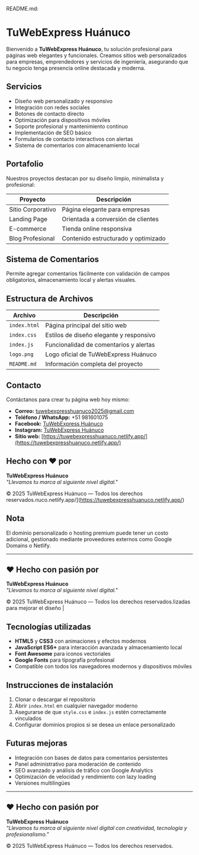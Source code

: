 README.md:

# TuWebExpress Huánuco

Bienvenido a **TuWebExpress Huánuco**, tu solución profesional para páginas web elegantes y funcionales. Creamos sitios web personalizados para empresas, emprendedores y servicios de ingeniería, asegurando que tu negocio tenga presencia online destacada y moderna.

## Servicios

- Diseño web personalizado y responsivo  
- Integración con redes sociales  
- Botones de contacto directo  
- Optimización para dispositivos móviles  
- Soporte profesional y mantenimiento continuo  
- Implementación de SEO básico  
- Formularios de contacto interactivos con alertas  
- Sistema de comentarios con almacenamiento local  

## Portafolio

Nuestros proyectos destacan por su diseño limpio, minimalista y profesional:

| Proyecto         | Descripción |
|-----------------|-------------|
| Sitio Corporativo | Página elegante para empresas |
| Landing Page      | Orientada a conversión de clientes |
| E-commerce        | Tienda online responsiva |
| Blog Profesional  | Contenido estructurado y optimizado |

## Sistema de Comentarios

Permite agregar comentarios fácilmente con validación de campos obligatorios, almacenamiento local y alertas visuales.

## Estructura de Archivos

| Archivo       | Descripción |
|---------------|-------------|
| `index.html`  | Página principal del sitio web |
| `index.css`   | Estilos de diseño elegante y responsivo |
| `index.js`    | Funcionalidad de comentarios y alertas |
| `logo.png`    | Logo oficial de TuWebExpress Huánuco |
| `README.md`   | Información completa del proyecto |

## Contacto

Contáctanos para crear tu página web hoy mismo:

- **Correo:** [tuwebexpresshuanuco2025@gmail.com](mailto:tuwebexpresshuanuco2025@gmail.com)  
- **Teléfono / WhatsApp:** +51 981601075  
- **Facebook:** [TuWebExpress Huánuco](https://www.facebook.com/TuWebExpressHuanuco)  
- **Instagram:** [TuWebExpress Huánuco](https://www.instagram.com/TuWebExpressHuanuco)  
- **Sitio web:** [https://tuwebexpresshuanuco.netlify.app/](https://tuwebexpresshuanuco.netlify.app/)  

## Hecho con ❤️ por  
**TuWebExpress Huánuco**  
_"Llevamos tu marca al siguiente nivel digital."_  

© 2025 TuWebExpress Huánuco — Todos los derechos reservados.nuco.netlify.app/](https://tuwebexpresshuanuco.netlify.app/)  

## Nota

El dominio personalizado o hosting premium puede tener un costo adicional, gestionado mediante proveedores externos como Google Domains o Netlify.

---

## ❤️ Hecho con pasión por  
**TuWebExpress Huánuco**  
_"Llevamos tu marca al siguiente nivel digital."_

© 2025 TuWebExpress Huánuco — Todos los derechos reservados.lizadas para mejorar el diseño |

## Tecnologías utilizadas

- **HTML5** y **CSS3** con animaciones y efectos modernos  
- **JavaScript ES6+** para interacción avanzada y almacenamiento local  
- **Font Awesome** para iconos vectoriales  
- **Google Fonts** para tipografía profesional  
- Compatible con todos los navegadores modernos y dispositivos móviles  

## Instrucciones de instalación

1. Clonar o descargar el repositorio  
2. Abrir `index.html` en cualquier navegador moderno  
3. Asegurarse de que `style.css` e `index.js` estén correctamente vinculados  
4. Configurar dominios propios si se desea un enlace personalizado  

## Futuras mejoras

- Integración con bases de datos para comentarios persistentes  
- Panel administrativo para moderación de contenido  
- SEO avanzado y análisis de tráfico con Google Analytics  
- Optimización de velocidad y rendimiento con lazy loading  
- Versiones multilingües  

---

## ❤️ Hecho con pasión por  
**TuWebExpress Huánuco**  
_"Llevamos tu marca al siguiente nivel digital con creatividad, tecnología y profesionalismo."_  

© 2025 TuWebExpress Huánuco — Todos los derechos reservados.